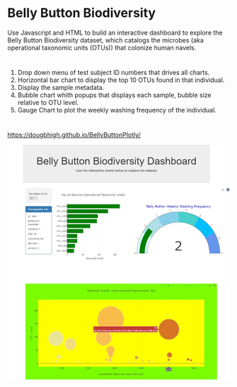 # Belly Button Biodiversity
Use Javascript and HTML to build an interactive dashboard to explore the Belly Button Biodiversity dataset, which catalogs the microbes (aka operational taxonomic units (OTUs)) that colonize human navels.
#
1. Drop down menu of test subject ID numbers that drives all charts.
2. Horizontal bar chart to display the top 10 OTUs found in that individual.
3. Display the sample metadata.
4. Bubble chart whith popups that displays each sample, bubble size relative to OTU level.
5. Gauge Chart to plot the weekly washing frequency of the individual.
#
https://dougbhigh.github.io/BellyButtonPlotly/ 

![alt text](https://github.com/dougbhigh/BellyButtonPlotly/blob/master/data/Bellybutton_Biodiversity.png)